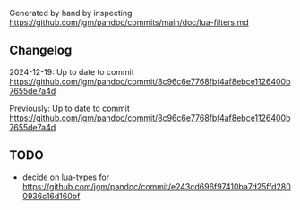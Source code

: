 Generated by hand by inspecting https://github.com/jgm/pandoc/commits/main/doc/lua-filters.md

## Changelog

2024-12-19: Up to date to commit https://github.com/jgm/pandoc/commit/8c96c6e7768fbf4af8ebce1126400b7655de7a4d

Previously: Up to date to commit https://github.com/jgm/pandoc/commit/8c96c6e7768fbf4af8ebce1126400b7655de7a4d

## TODO

- decide on lua-types for https://github.com/jgm/pandoc/commit/e243cd696f97410ba7d25ffd2800936c16d160bf
